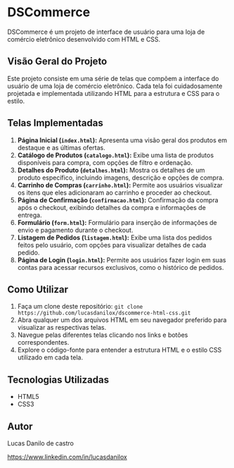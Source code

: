 # DSCommerce

DSCommerce é um projeto de interface de usuário para uma loja de comércio eletrônico desenvolvido com HTML e CSS.

## Visão Geral do Projeto

Este projeto consiste em uma série de telas que compõem a interface do usuário de uma loja de comércio eletrônico. Cada tela foi cuidadosamente projetada e implementada utilizando HTML para a estrutura e CSS para o estilo.

## Telas Implementadas

1. **Página Inicial (`index.html`):** Apresenta uma visão geral dos produtos em destaque e as últimas ofertas.
2. **Catálogo de Produtos (`catalogo.html`):** Exibe uma lista de produtos disponíveis para compra, com opções de filtro e ordenação.
3. **Detalhes do Produto (`detalhes.html`):** Mostra os detalhes de um produto específico, incluindo imagens, descrição e opções de compra.
4. **Carrinho de Compras (`carrinho.html`):** Permite aos usuários visualizar os itens que eles adicionaram ao carrinho e proceder ao checkout.
5. **Página de Confirmação (`confirmacao.html`):** Confirmação da compra após o checkout, exibindo detalhes da compra e informações de entrega.
6. **Formulário (`form.html`):** Formulário para inserção de informações de envio e pagamento durante o checkout.
7. **Listagem de Pedidos (`listagem.html`):** Exibe uma lista dos pedidos feitos pelo usuário, com opções para visualizar detalhes de cada pedido.
8. **Página de Login (`login.html`):** Permite aos usuários fazer login em suas contas para acessar recursos exclusivos, como o histórico de pedidos.

## Como Utilizar

1. Faça um clone deste repositório: `git clone https://github.com/lucasdanilox/dscommerce-html-css.git`
2. Abra qualquer um dos arquivos HTML em seu navegador preferido para visualizar as respectivas telas.
3. Navegue pelas diferentes telas clicando nos links e botões correspondentes.
4. Explore o código-fonte para entender a estrutura HTML e o estilo CSS utilizado em cada tela.

## Tecnologias Utilizadas

- HTML5
- CSS3

## Autor

Lucas Danilo de castro

https://www.linkedin.com/in/lucasdanilox
